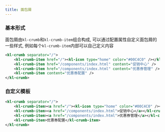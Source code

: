 ```yaml
---
title: 面包屑
---
```


<!-- demo_start -->
### 基本形式
面包屑由`kl-crumb`和`kl-crumb-item`组合构成, 可以通过配置属性自定义面包屑的一些样式, 例如每个`kl-crumb-item`内部可以自己定义内容

<div class="m-example"></div>

```xml
<kl-crumb separator="/">
    <kl-crumb-item href="/"><kl-icon type="home" color="#00C4C0" /></kl-crumb-item>
    <kl-crumb-item href="/components/index.html" content="促销中心" />
    <kl-crumb-item href="/components/index.html" content="优惠券管理" />
    <kl-crumb-item content="优惠券配置" />
</kl-crumb>
```
<!-- demo_end -->

<!-- demo_start -->
### 自定义模板
<div class="m-example"></div>

```xml
<kl-crumb separator="/">
    <kl-crumb-item><a href="/"><kl-icon type="home" color="#00C4C0" /></a></kl-crumb-item>
    <kl-crumb-item><a href="/components/index.html">促销中心</a></kl-crumb-item>
    <kl-crumb-item><a href="/components/index.html">优惠券管理</a></kl-crumb-item>
    <kl-crumb-item>优惠券配置</kl-crumb-item>
</kl-crumb>
```
<!-- demo_end -->
